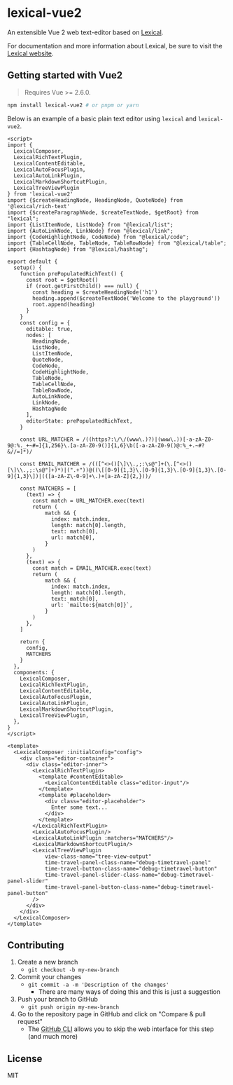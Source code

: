 # lexical-vue2
An extensible Vue 2 web text-editor based on [Lexical](https://github.com/facebook/lexical).

For documentation and more information about Lexical, be sure to visit the [Lexical website](https://lexical.dev/).

## Getting started with Vue2

> Requires Vue >= 2.6.0.

```bash
npm install lexical-vue2 # or pnpm or yarn
```

Below is an example of a basic plain text editor using `lexical` and `lexical-vue2`.


```vue
<script>
import {
  LexicalComposer,
  LexicalRichTextPlugin,
  LexicalContentEditable,
  LexicalAutoFocusPlugin,
  LexicalAutoLinkPlugin,
  LexicalMarkdownShortcutPlugin,
  LexicalTreeViewPlugin
} from 'lexical-vue2'
import {$createHeadingNode, HeadingNode, QuoteNode} from '@lexical/rich-text'
import {$createParagraphNode, $createTextNode, $getRoot} from "lexical";
import {ListItemNode, ListNode} from "@lexical/list";
import {AutoLinkNode, LinkNode} from "@lexical/link";
import {CodeHighlightNode, CodeNode} from "@lexical/code";
import {TableCellNode, TableNode, TableRowNode} from "@lexical/table";
import {HashtagNode} from "@lexical/hashtag";

export default {
  setup() {
    function prePopulatedRichText() {
      const root = $getRoot()
      if (root.getFirstChild() === null) {
        const heading = $createHeadingNode('h1')
        heading.append($createTextNode('Welcome to the playground'))
        root.append(heading)
      }
    }
    const config = {
      editable: true,
      nodes: [
        HeadingNode,
        ListNode,
        ListItemNode,
        QuoteNode,
        CodeNode,
        CodeHighlightNode,
        TableNode,
        TableCellNode,
        TableRowNode,
        AutoLinkNode,
        LinkNode,
        HashtagNode
      ],
      editorState: prePopulatedRichText,
    }

    const URL_MATCHER = /((https?:\/\/(www\.)?)|(www\.))[-a-zA-Z0-9@:%._+~#=]{1,256}\.[a-zA-Z0-9()]{1,6}\b([-a-zA-Z0-9()@:%_+.~#?&//=]*)/

    const EMAIL_MATCHER = /(([^<>()[\]\\.,;:\s@"]+(\.[^<>()[\]\\.,;:\s@"]+)*)|(".+"))@((\[[0-9]{1,3}\.[0-9]{1,3}\.[0-9]{1,3}\.[0-9]{1,3}\])|(([a-zA-Z\-0-9]+\.)+[a-zA-Z]{2,}))/

    const MATCHERS = [
      (text) => {
        const match = URL_MATCHER.exec(text)
        return (
            match && {
              index: match.index,
              length: match[0].length,
              text: match[0],
              url: match[0],
            }
        )
      },
      (text) => {
        const match = EMAIL_MATCHER.exec(text)
        return (
            match && {
              index: match.index,
              length: match[0].length,
              text: match[0],
              url: `mailto:${match[0]}`,
            }
        )
      },
    ]

    return {
      config,
      MATCHERS
    }
  },
  components: {
    LexicalComposer,
    LexicalRichTextPlugin,
    LexicalContentEditable,
    LexicalAutoFocusPlugin,
    LexicalAutoLinkPlugin,
    LexicalMarkdownShortcutPlugin,
    LexicalTreeViewPlugin,
  },
}
</script>

<template>
  <LexicalComposer :initialConfig="config">
    <div class="editor-container">
      <div class="editor-inner">
        <LexicalRichTextPlugin>
          <template #contentEditable>
            <LexicalContentEditable class="editor-input"/>
          </template>
          <template #placeholder>
            <div class="editor-placeholder">
              Enter some text...
            </div>
          </template>
        </LexicalRichTextPlugin>
        <LexicalAutoFocusPlugin/>
        <LexicalAutoLinkPlugin :matchers="MATCHERS"/>
        <LexicalMarkdownShortcutPlugin/>
        <LexicalTreeViewPlugin
            view-class-name="tree-view-output"
            time-travel-panel-class-name="debug-timetravel-panel"
            time-travel-button-class-name="debug-timetravel-button"
            time-travel-panel-slider-class-name="debug-timetravel-panel-slider"
            time-travel-panel-button-class-name="debug-timetravel-panel-button"
        />
      </div>
    </div>
  </LexicalComposer>
</template>
```

## Contributing

1. Create a new branch
   - `git checkout -b my-new-branch`
2. Commit your changes
   - `git commit -a -m 'Description of the changes'`
     - There are many ways of doing this and this is just a suggestion
3. Push your branch to GitHub
   - `git push origin my-new-branch`
4. Go to the repository page in GitHub and click on "Compare & pull request"
   - The [GitHub CLI](https://cli.github.com/manual/gh_pr_create) allows you to skip the web interface for this step (and much more)

## License

MIT
